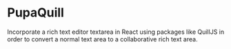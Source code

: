 # PupaQuill
Incorporate a rich text editor textarea in React using packages like QuillJS in order to convert a normal text area to a collaborative rich text area.
